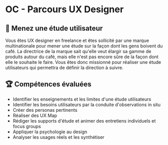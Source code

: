 # OC - Parcours UX Designer

## 📝 Menez une étude utilisateur 
Vous êtes UX designer en freelance et êtes sollicité par une marque multinationale pour mener une étude sur la façon dont les gens boivent du café. La directrice de la marque sait qu'elle veut élargir sa gamme de produits autour du café, mais elle n'est pas encore sûre de la façon dont elle le souhaite le faire. Vous êtes donc missionné pour réaliser une étude utilisateurs qui permettra de définir la direction à suivre.

## 🏆 Compétences évaluées 
* Identifier les enseignements et les limites d'une étude utilisateurs 
* Identifier les besoins utilisateurs par la conduite d'observations in situ
* Créer des personas pertinents
* Réaliser des UX Map
* Rédiger les supports d'étude et animer des entretiens individuels et focus groups
* Appliquer la psychologie au design
* Analyser les usages réels et les synthétiser

